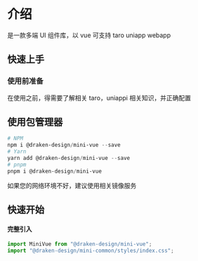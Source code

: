 # 介绍

是一款多端 UI 组件库，以 vue 可支持 taro uniapp webapp

## 快速上手

### 使用前准备

在使用之前，得需要了解相关 taro，uniappi 相关知识，并正确配置

## 使用包管理器

```PowerShell
# NPM
npm i @draken-design/mini-vue --save
# Yarn
yarn add @draken-design/mini-vue --save
# pnpm
pnpm i @draken-design/mini-vue
```

如果您的网络环境不好，建议使用相关镜像服务

## 快速开始

#### 完整引入

```js
import MiniVue from "@draken-design/mini-vue";
import "@draken-design/mini-common/styles/index.css";
```
